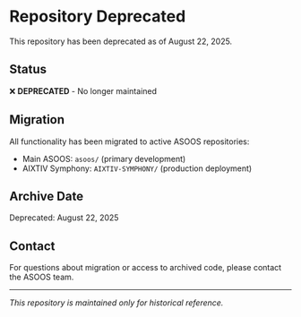 # Repository Deprecated

This repository has been deprecated as of August 22, 2025.

## Status
❌ **DEPRECATED** - No longer maintained

## Migration
All functionality has been migrated to active ASOOS repositories:
- Main ASOOS: `asoos/` (primary development)
- AIXTIV Symphony: `AIXTIV-SYMPHONY/` (production deployment)

## Archive Date
Deprecated: August 22, 2025

## Contact
For questions about migration or access to archived code, please contact the ASOOS team.

---
*This repository is maintained only for historical reference.*
